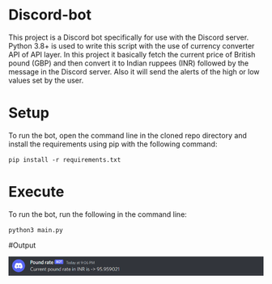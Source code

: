 # Discord-bot

This project is a Discord bot specifically for use with the Discord server. Python 3.8+ is used to write this script with the use of currency converter API of API layer. In this project it basically fetch the current price of British pound (GBP) and then convert it to Indian ruppees (INR) followed by the message in the Discord server. Also it will send the alerts of the high or low values set by the user.

# Setup
To run the bot, open the command line in the cloned repo directory and install the requirements using pip with the following command:

```
pip install -r requirements.txt
```

# Execute
To run the bot, run the following in the command line:

```
python3 main.py
```

#Output

![](Screenshot_1.png)
